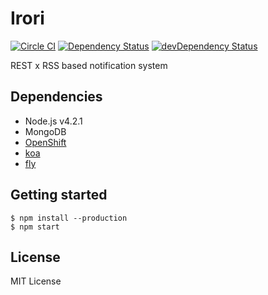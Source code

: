 # Irori
[![Circle CI](https://img.shields.io/circleci/project/pine/Irori/master.svg?style=flat-square)](https://circleci.com/gh/pine/Irori)
[![Dependency Status](https://img.shields.io/david/pine/Irori.svg?style=flat-square)](https://david-dm.org/pine/Irori)
[![devDependency Status](https://img.shields.io/david/dev/pine/Irori.svg?style=flat-square)](https://david-dm.org/pine/Irori#info=devDependencies)

REST x RSS based notification system

## Dependencies

- Node.js v4.2.1
- MongoDB
- [OpenShift](https://www.openshift.com/)
- [koa](http://koajs.com/)
- [fly](https://github.com/bucaran/fly)

## Getting started

```
$ npm install --production
$ npm start
```

## License
MIT License
